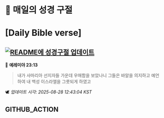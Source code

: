 # 🙏 매일의 성경 구절
# [Daily Bible verse]
## [![README에 성경구절 업데이트](https://github.com/DONGSUKA/first_test/actions/workflows/update-readme-bible.yml/badge.svg)](https://github.com/DONGSUKA/first_test/actions/workflows/update-readme-bible.yml)
<!-- START_BIBLE_VERSE -->
📖 **예레미야 23:13**
> 내가 사마리아 선지자들 가운데 우매함을 보았나니 그들은 바알을 의지하고 예언하여 내 백성 이스라엘을 그릇되게 하였고

🕊️ _업데이트 시각: 2025-08-28 12:43:04 KST_
  <!-- END_BIBLE_VERSE -->
## GITHUB_ACTION
